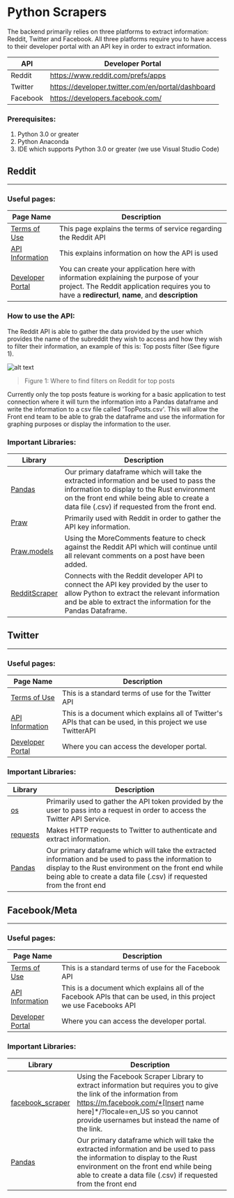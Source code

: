 # Python Scrapers
The backend primarily relies on three platforms to extract information: Reddit, Twitter and Facebook. All three platforms require you to have access to their developer portal with an API key in order to extract information. 

| API | Developer Portal |
| ----------- | ----------- |
| Reddit | https://www.reddit.com/prefs/apps |
| Twitter | https://developer.twitter.com/en/portal/dashboard |
| Facebook | https://developers.facebook.com/ |

### **Prerequisites:**
1. Python 3.0 or greater
2. Python Anaconda
3. IDE which supports Python 3.0 or greater (we use Visual Studio Code)
 
## Reddit
----

### **Useful pages:**
| Page Name | Description |
| --------- | ---- |
| [Terms of Use](https://docs.google.com/a/reddit.com/forms/d/e/1FAIpQLSezNdDNK1-P8mspSbmtC2r86Ee9ZRbC66u929cG2GX0T9UMyw/viewform) | This page explains the terms of service regarding the Reddit API |
| [API Information](https://www.reddit.com/dev/api) | This explains information on how the API is used |
| [Developer Portal](https://www.reddit.com/prefs/apps) | You can create your application here with information explaining the purpose of your project. The Reddit application requires you to have a **redirecturl**, **name**, and **description** |

### **How to use the API:**
The Reddit API is able to gather the data provided by the user which provides the name of the subreddit they wish to access and how they wish to filter their information, an example of this is: Top posts filter (See figure 1).

![alt text](ffxiv_subreddit.png)
> Figure 1: Where to find filters on Reddit for top posts

Currently only the top posts feature is working for a basic application to test connection where it will turn the information into a Pandas dataframe and write the information to a csv file called 'TopPosts.csv'. This will allow the Front end team to be able to grab the dataframe and use the information for graphing purposes or display the information to the user.

### Important Libraries:
| Library | Description |
| ------- | ----------- |
| [Pandas](https://pypi.org/project/pandas/) | Our primary dataframe which will take the extracted information and be used to pass the information to display to the Rust environment on the front end while being able to create a data file (.csv) if requested from the front end. |
| [Praw](https://praw.readthedocs.io/en/stable/) | Primarily used with Reddit in order to gather the API key information. |
| [Praw.models](https://praw.readthedocs.io/en/stable/code_overview/praw_models.html?highlight=models) | Using the MoreComments feature to check against the Reddit API which will continue until all relevant comments on a post have been added. 
| [RedditScraper]() | Connects with the Reddit developer API to connect the API key provided by the user to allow Python to extract the relevant information and be able to extract the information for the Pandas Dataframe. |



## Twitter
----

### **Useful pages:**
| Page Name | Description |
| --------- | ---- |
| [Terms of Use](https://developer.twitter.com/en/developer-terms/agreement-and-policy) | This is a standard terms of use for the Twitter API |
| [API Information](https://developer.twitter.com/en/docs/twitter-api/tools-and-libraries/v2) | This is a document which explains all of Twitter's APIs that can be used, in this project we use TwitterAPI|
| [Developer Portal](https://developer.twitter.com/en/portal/dashboard) | Where you can access the developer portal. |

### Important Libraries:
| Library | Description |
| ------- | ----------- |
| [os](https://docs.python.org/3/library/os.html) | Primarily used to gather the API token provided by the user to pass into a request in order to access the Twitter API Service.|
| [requests](https://pypi.org/project/requests/) | Makes HTTP requests to Twitter to authenticate and extract information. |
| [Pandas](https://pypi.org/project/pandas/) | Our primary dataframe which will take the extracted information and be used to pass the information to display to the Rust environment on the front end while being able to create a data file (.csv) if requested from the front end |

## Facebook/Meta
----
### **Useful pages:**
| Page Name | Description |
| --------- | ---- |
| [Terms of Use](https://developers.facebook.com/terms/dfc_platform_terms/) | This is a standard terms of use for the Facebook API |
| [API Information](https://pypi.org/project/facebook-scraper/) | This is a document which explains all of the Facebook APIs that can be used, in this project we use Facebooks API|
| [Developer Portal](https://developers.facebook.com/) | Where you can access the developer portal. |

### Important Libraries:
| Library | Description |
| ------- | ----------- |
| [facebook_scraper](https://pypi.org/project/facebook-scraper/) | Using the Facebook Scraper Library to extract information but requires you to give the link of the information from https://m.facebook.com/*[Insert name here]*/?locale=en_US so you cannot provide usernames but instead the name of the link.|
| [Pandas](https://pypi.org/project/pandas/) | Our primary dataframe which will take the extracted information and be used to pass the information to display to the Rust environment on the front end while being able to create a data file (.csv) if requested from the front end |